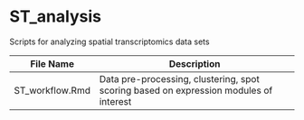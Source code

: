 # ST_analysis
Scripts for analyzing spatial transcriptomics data sets 

| File Name              | Description   |
| ---------------------- | ------------- |
| ST_workflow.Rmd  | Data pre-processing, clustering, spot scoring based on expression modules of interest |
